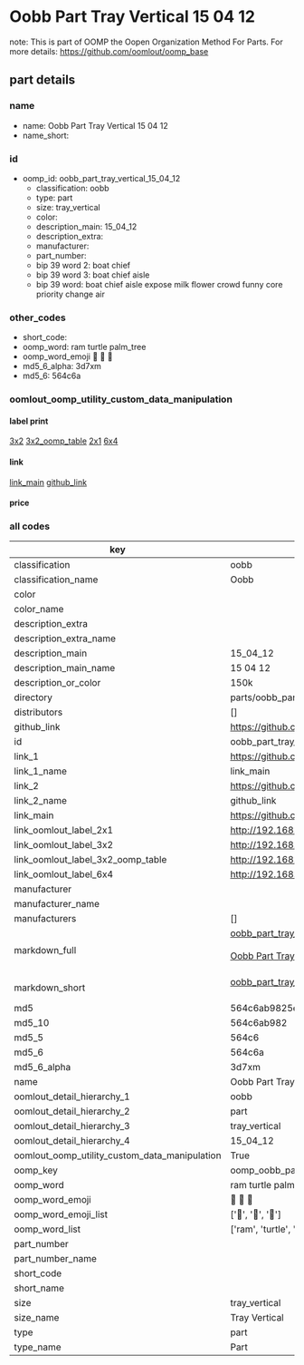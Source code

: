 # Oobb Part Tray Vertical 15 04 12  

note: This is part of OOMP the Oopen Organization Method For Parts. For more details: https://github.com/oomlout/oomp_base

##  part details





### name
* name: Oobb Part Tray Vertical 15 04 12
* name_short: 
### id
* oomp_id: oobb_part_tray_vertical_15_04_12
  * classification: oobb
  * type: part
  * size: tray_vertical
  * color: 
  * description_main: 15_04_12
  * description_extra: 
  * manufacturer: 
  * part_number: 
  * bip 39 word 2: boat chief
  * bip 39 word 3: boat chief aisle
  * bip 39 word: boat chief aisle expose milk flower crowd funny core priority change air

### other_codes
* short_code: 
* oomp_word: ram turtle palm_tree
* oomp_word_emoji :ram: :turtle: :palm_tree:
* md5_6_alpha: 3d7xm
* md5_6: 564c6a






### oomlout_oomp_utility_custom_data_manipulation
#### label print
[3x2](http://192.168.1.245:1112/?label=oomp%203d7xm)
[3x2_oomp_table](http://192.168.1.107:1112/?label=oomp%203d7xm)
[2x1](http://192.168.1.242:1112/?label=oomp%203d7xm)
[6x4](http://192.168.1.55:1112/?label=oomp%203d7xm)    

#### link

[link_main](https://github.com/oomlout/oomlout_oomp_current_version_messy/tree/main/parts/oobb_part_tray_vertical_15_04_12) [github_link](https://github.com/oomlout/oomlout_oomp_part_src/tree/main/parts/oobb_part_tray_vertical_15_04_12)                             

#### price







### all codes 
| key | value |  
| --- | --- |  
| classification | oobb |  
| classification_name | Oobb |  
| color |  |  
| color_name |  |  
| description_extra |  |  
| description_extra_name |  |  
| description_main | 15_04_12 |  
| description_main_name | 15 04 12 |  
| description_or_color | 150k |  
| directory | parts/oobb_part_tray_vertical_15_04_12 |  
| distributors | [] |  
| github_link | https://github.com/oomlout/oomlout_oomp_part_src/tree/main/parts/oobb_part_tray_vertical_15_04_12 |  
| id | oobb_part_tray_vertical_15_04_12 |  
| link_1 | https://github.com/oomlout/oomlout_oomp_current_version_messy/tree/main/parts/oobb_part_tray_vertical_15_04_12 |  
| link_1_name | link_main |  
| link_2 | https://github.com/oomlout/oomlout_oomp_part_src/tree/main/parts/oobb_part_tray_vertical_15_04_12 |  
| link_2_name | github_link |  
| link_main | https://github.com/oomlout/oomlout_oomp_current_version_messy/tree/main/parts/oobb_part_tray_vertical_15_04_12 |  
| link_oomlout_label_2x1 | http://192.168.1.242:1112/?label=oomp%203d7xm |  
| link_oomlout_label_3x2 | http://192.168.1.245:1112/?label=oomp%203d7xm |  
| link_oomlout_label_3x2_oomp_table | http://192.168.1.107:1112/?label=oomp%203d7xm |  
| link_oomlout_label_6x4 | http://192.168.1.55:1112/?label=oomp%203d7xm |  
| manufacturer |  |  
| manufacturer_name |  |  
| manufacturers | [] |  
| markdown_full | [oobb_part_tray_vertical_15_04_12](https://github.com/oomlout/oomlout_oomp_current_version_messy/tree/main/parts/oobb_part_tray_vertical_15_04_12)<br>[](https://github.com/oomlout/oomlout_oomp_current_version_messy/tree/main/parts/oobb_part_tray_vertical_15_04_12)<br>[Oobb Part Tray Vertical 15 04 12](https://github.com/oomlout/oomlout_oomp_current_version_messy/tree/main/parts/oobb_part_tray_vertical_15_04_12)<br><br> |  
| markdown_short | [oobb_part_tray_vertical_15_04_12](https://github.com/oomlout/oomlout_oomp_current_version_messy/tree/main/parts/oobb_part_tray_vertical_15_04_12)<br><br> |  
| md5 | 564c6ab9825e26896646450a0b49f0c6 |  
| md5_10 | 564c6ab982 |  
| md5_5 | 564c6 |  
| md5_6 | 564c6a |  
| md5_6_alpha | 3d7xm |  
| name | Oobb Part Tray Vertical 15 04 12 |  
| oomlout_detail_hierarchy_1 | oobb |  
| oomlout_detail_hierarchy_2 | part |  
| oomlout_detail_hierarchy_3 | tray_vertical |  
| oomlout_detail_hierarchy_4 | 15_04_12 |  
| oomlout_oomp_utility_custom_data_manipulation | True |  
| oomp_key | oomp_oobb_part_tray_vertical_15_04_12 |  
| oomp_word | ram turtle palm_tree |  
| oomp_word_emoji | :ram: :turtle: :palm_tree: |  
| oomp_word_emoji_list | [':ram:', ':turtle:', ':palm_tree:'] |  
| oomp_word_list | ['ram', 'turtle', 'palm_tree'] |  
| part_number |  |  
| part_number_name |  |  
| short_code |  |  
| short_name |  |  
| size | tray_vertical |  
| size_name | Tray Vertical |  
| type | part |  
| type_name | Part |  
